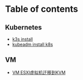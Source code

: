 # Table of contents

## Kubernetes

* [k3s install](README.md)
* [kubeadm install k8s](kubernetes/kubeadm-install-k8s.md)

## VM

* [VM ESXI虚拟机迁移到KVM](vm/vm-esxi-xu-ni-ji-qian-yi-dao-kvm.md)
